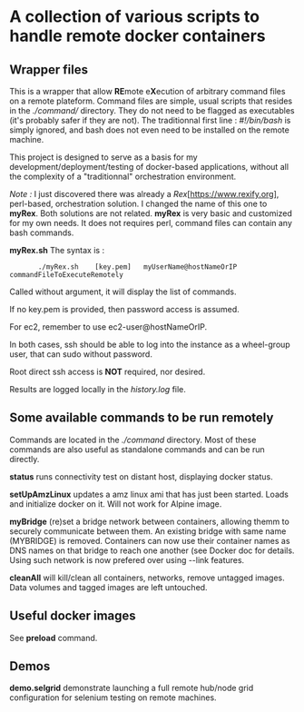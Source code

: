 # A collection of various scripts to handle remote docker containers

## Wrapper files

This is a wrapper that allow **RE**mote e**X**ecution of arbitrary command files on a remote plateform.
Command files are simple, usual scripts that resides in the *./command/* directory. 
They do not need to be flagged as executables (it's probably safer if they are not). 
The traditionnal first line : *#!/bin/bash* is simply ignored, and bash does not even need to be installed on the remote machine.

This project is designed to serve as a basis for my development/deployment/testing of docker-based applications, without all the complexity of a "traditionnal" orchestration environment.

*Note :* I just discovered there was already a *Rex*[https://www.rexify.org], perl-based, orchestration solution.
I changed the name of this one to **myRex**.
Both solutions are not related. **myRex** is very basic and customized for my own needs. 
It does not requires perl, command files can contain any bash commands.

**myRex.sh** 
The syntax is :

           ./myRex.sh    [key.pem]   myUserName@hostNameOrIP     commandFileToExecuteRemotely

Called without argument, it will display the list of commands.

If no key.pem is provided, then password access is assumed. 

For ec2, remember to use ec2-user@hostNameOrIP.

In both cases, ssh should be able to log into the instance as a wheel-group user, 
that can sudo without password. 

Root direct ssh access is **NOT** required, nor desired.

Results are logged locally in the *history.log* file.


## Some available commands to be run remotely

Commands are located in the *./command* directory.
Most of these commands are also useful as standalone commands and can be run directly.

**status** runs connectivity test on distant host, displaying docker status.

**setUpAmzLinux** updates a amz linux ami that has just been started. Loads and initialize docker on it. Will not work for Alpine image.

**myBridge** (re)set a bridge network between containers, allowing themm to securely communicate between them. An existing bridge with same name (MYBRIDGE) is removed. Containers can now use their container names as DNS names on that bridge to reach one another (see Docker doc for details. Using such network is now prefered over using --link features.

**cleanAll** will kill/clean all containers, networks, remove untagged images. Data volumes and tagged images are left untouched.

## Useful docker images

See **preload** command.

## Demos

**demo.selgrid** demonstrate launching a full remote hub/node grid configuration for selenium testing on remote machines.


